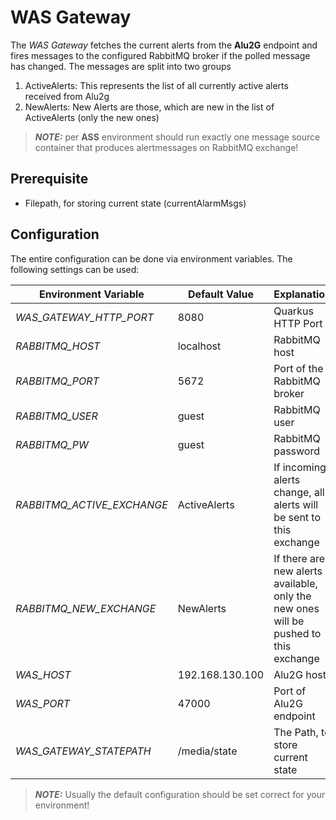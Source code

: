 # WAS Gateway
The *WAS Gateway* fetches the current alerts from the **Alu2G** endpoint and fires messages
to the configured RabbitMQ broker if the polled message has changed. The messages are split into two groups
1. ActiveAlerts: This represents the list of all currently active alerts received from Alu2g
2. NewAlerts: New Alerts are those, which are new in the list of ActiveAlerts (only the new ones)
> **_NOTE:_** per **ASS** environment should run exactly one message source container
> that produces alertmessages on RabbitMQ exchange!

## Prerequisite
* Filepath, for storing current state (currentAlarmMsgs)

## Configuration
The entire configuration can be done via environment variables. The following settings
can be used:

| **Environment Variable**   | **Default Value** | **Explanation**                                                                      |
|----------------------------|-------------------|--------------------------------------------------------------------------------------|
| _WAS_GATEWAY_HTTP_PORT_    | 8080              | Quarkus HTTP Port                                                                    |
| _RABBITMQ_HOST_            | localhost         | RabbitMQ host                                                                        |
| _RABBITMQ_PORT_            | 5672              | Port of the RabbitMQ broker                                                          |
| _RABBITMQ_USER_            | guest             | RabbitMQ user                                                                        |
| _RABBITMQ_PW_              | guest             | RabbitMQ password                                                                    |
| _RABBITMQ_ACTIVE_EXCHANGE_ | ActiveAlerts      | If incoming alerts change, all alerts will be sent to this exchange                  |
| _RABBITMQ_NEW_EXCHANGE_    | NewAlerts         | If there are new alerts available, only the new ones will be pushed to this exchange |
| _WAS_HOST_                 | 192.168.130.100   | Alu2G host                                                                           |
| _WAS_PORT_                 | 47000             | Port of Alu2G endpoint                                                               |
| _WAS_GATEWAY_STATEPATH_    | /media/state      | The Path, to store current state                                                     |
> **_NOTE:_** Usually the default configuration should be set correct for your environment!
